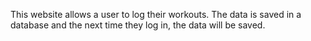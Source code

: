 This website allows a user to log their workouts. The data is saved in a database and the next time they log in, the data will be saved.
